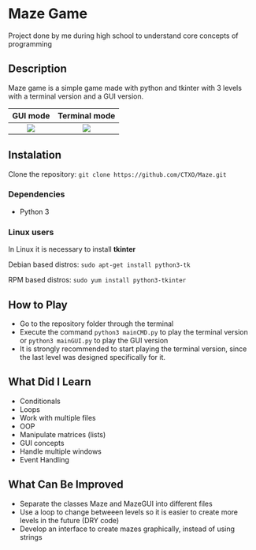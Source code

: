 # Maze Game
Project done by me during high school to understand core concepts of programming

## Description
Maze game is a simple game made with python and tkinter with 3 levels with a terminal version and a GUI version.

GUI mode  |  Terminal mode
:-------------------------:|:-------------------------:
![](https://user-images.githubusercontent.com/61971847/132234019-468dde8a-57a1-4b74-90d5-902296b5f84f.png)  |  ![](https://user-images.githubusercontent.com/61971847/132234818-9189514e-48a8-459b-8b8e-90161474ac6d.png)  


## Instalation

Clone the repository: `git clone https://github.com/CTXO/Maze.git`

### Dependencies
- Python 3 

### Linux users
In Linux it is necessary to install **tkinter**

Debian based distros: `sudo apt-get install python3-tk`

RPM based distros: `sudo yum install python3-tkinter`

## How to Play
- Go to the repository folder through the terminal
- Execute the command `python3 mainCMD.py` to play the terminal version or `python3 mainGUI.py` to play the GUI version
- It is strongly recommended to start playing the terminal version, since the last level was designed specifically for it.

## What Did I Learn
- Conditionals
- Loops
- Work with multiple files
- OOP
- Manipulate matrices (lists)
- GUI concepts
- Handle multiple windows
- Event Handling

## What Can Be Improved
- Separate the classes Maze and MazeGUI into different files
- Use a loop to change betweeen levels so it is easier to create more levels in the future (DRY code)
- Develop an interface to create mazes graphically, instead of using strings
